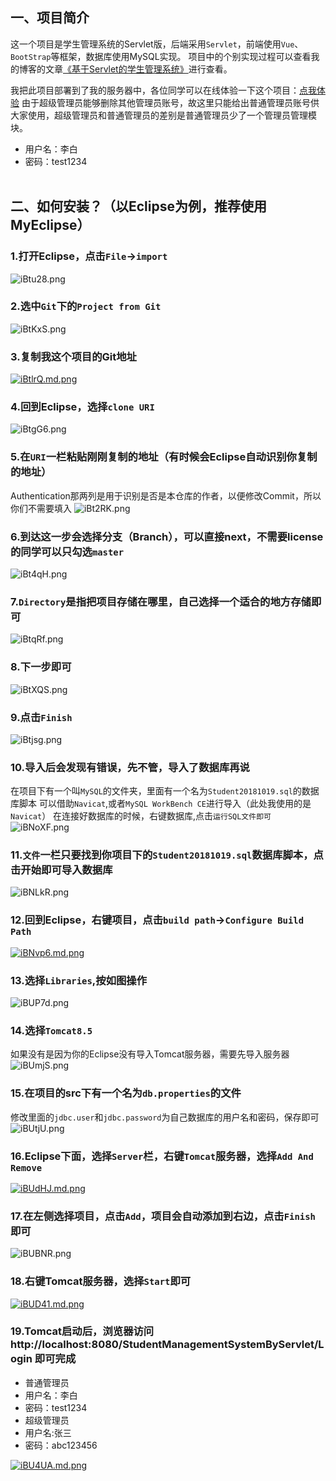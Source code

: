 ## 一、项目简介
这一个项目是学生管理系统的Servlet版，后端采用`Servlet`，前端使用`Vue`、`BootStrap`等框架，数据库使用MySQL实现。
项目中的个别实现过程可以查看我的博客的文章[《基于Servlet的学生管理系统》](https://blog.csdn.net/qq_33596978/article/details/83188529)进行查看。

我把此项目部署到了我的服务器中，各位同学可以在线体验一下这个项目：[点我体验](http://139.199.66.197/StudentManagementSystemByServlet/Login)
由于超级管理员能够删除其他管理员账号，故这里只能给出普通管理员账号供大家使用，超级管理员和普通管理员的差别是普通管理员少了一个管理员管理模块。
- 用户名：李白
- 密码：test1234
<br><br>
## 二、如何安装？（以Eclipse为例，推荐使用MyEclipse）
### 1.打开Eclipse，点击`File`->`import`
![iBtu28.png](https://s1.ax1x.com/2018/10/21/iBtu28.png)
### 2.选中`Git`下的`Project from Git`
![iBtKxS.png](https://s1.ax1x.com/2018/10/21/iBtKxS.png)
### 3.复制我这个项目的Git地址
[![iBtlrQ.md.png](https://s1.ax1x.com/2018/10/21/iBtlrQ.md.png)](https://imgchr.com/i/iBtlrQ)
### 4.回到Eclipse，选择`clone URI`
![iBtgG6.png](https://s1.ax1x.com/2018/10/21/iBtgG6.png)
### 5.在`URI`一栏粘贴刚刚复制的地址（有时候会Eclipse自动识别你复制的地址）
Authentication那两列是用于识别是否是本仓库的作者，以便修改Commit，所以你们不需要填入
![iBt2RK.png](https://s1.ax1x.com/2018/10/21/iBt2RK.png)
### 6.到达这一步会选择分支（Branch），可以直接next，不需要license的同学可以只勾选`master`
![iBt4qH.png](https://s1.ax1x.com/2018/10/21/iBt4qH.png)
### 7.`Directory`是指把项目存储在哪里，自己选择一个适合的地方存储即可
![iBtqRf.png](https://s1.ax1x.com/2018/10/21/iBtqRf.png)
### 8.下一步即可
![iBtXQS.png](https://s1.ax1x.com/2018/10/21/iBtXQS.png)
### 9.点击`Finish`
![iBtjsg.png](https://s1.ax1x.com/2018/10/21/iBtjsg.png)
### 10.导入后会发现有错误，先不管，导入了数据库再说
在项目下有一个叫`MySQL`的文件夹，里面有一个名为`Student20181019.sql`的数据库脚本
可以借助`Navicat`,或者`MySQL WorkBench CE`进行导入（此处我使用的是`Navicat`）
在连接好数据库的时候，右键数据库,点击`运行SQL文件即可`
![iBNoXF.png](https://s1.ax1x.com/2018/10/21/iBNoXF.png)
### 11.`文件`一栏只要找到你项目下的`Student20181019.sql`数据库脚本，点击开始即可导入数据库
![iBNLkR.png](https://s1.ax1x.com/2018/10/21/iBNLkR.png)
### 12.回到Eclipse，右键项目，点击`build path`->`Configure Build Path`
[![iBNvp6.md.png](https://s1.ax1x.com/2018/10/21/iBNvp6.md.png)](https://imgchr.com/i/iBNvp6)
### 13.选择`Libraries`,按如图操作
![iBUP7d.png](https://s1.ax1x.com/2018/10/21/iBUP7d.png)
### 14.选择`Tomcat8.5`
如果没有是因为你的Eclipse没有导入Tomcat服务器，需要先导入服务器
![iBUmjS.png](https://s1.ax1x.com/2018/10/21/iBUmjS.png)
### 15.在项目的src下有一个名为`db.properties`的文件
修改里面的`jdbc.user`和`jdbc.password`为自己数据库的用户名和密码，保存即可
![iBUtjU.png](https://s1.ax1x.com/2018/10/21/iBUtjU.png)
### 16.Eclipse下面，选择`Server`栏，右键`Tomcat`服务器，选择`Add And Remove`
[![iBUdHJ.md.png](https://s1.ax1x.com/2018/10/21/iBUdHJ.md.png)](https://imgchr.com/i/iBUdHJ)
### 17.在左侧选择项目，点击`Add`，项目会自动添加到右边，点击`Finish`即可
![iBUBNR.png](https://s1.ax1x.com/2018/10/21/iBUBNR.png)
### 18.右键Tomcat服务器，选择`Start`即可
[![iBUD41.md.png](https://s1.ax1x.com/2018/10/21/iBUD41.md.png)](https://imgchr.com/i/iBUD41)
### 19.Tomcat启动后，浏览器访问 http://localhost:8080/StudentManagementSystemByServlet/Login 即可完成
- 普通管理员
- 用户名：李白
- 密码：test1234
- 超级管理员
- 用户名:张三
- 密码：abc123456

[![iBU4UA.md.png](https://s1.ax1x.com/2018/10/21/iBU4UA.md.png)](https://imgchr.com/i/iBU4UA)
